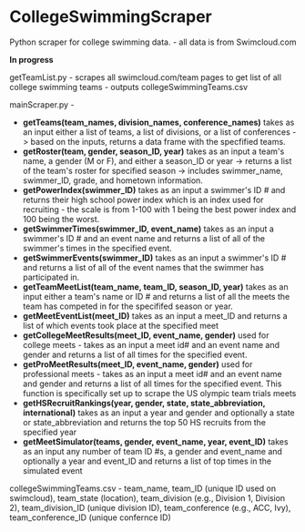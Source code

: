 # CollegeSwimmingScraper

Python scraper for college swimming data. - all data is from Swimcloud.com

**In progress**

getTeamList.py - scrapes all swimcloud.com/team pages to get list of all college swimming teams - outputs collegeSwimmingTeams.csv

mainScraper.py - 
* **getTeams(team_names, division_names, conference_names)** takes as an input either a list of teams, a list of divisions, or a list of conferences -> based on the inputs, returns a data frame with the specfified teams.
* **getRoster(team, gender, season_ID, year)** takes as an input a team's name, a gender (M or F), and either a season_ID or year -> returns a list of the team's roster for specified season -> includes swimmer_name, swimmer_ID, grade, and hometown information.
* **getPowerIndex(swimmer_ID)** takes as an input a swimmer's ID # and returns their high school power index which is an index used for recruiting - the scale is from 1-100 with 1 being the best power index and 100 being the worst.
* **getSwimmerTimes(swimmer_ID,  event_name)** takes as an input a swimmer's ID # and an event name and returns a list of all of the swimmer's times in the specified event.
* **getSwimmerEvents(swimmer_ID)** takes as an input a swimmer's ID # and returns a list of all of the event names that the swimmer has participated in.
* **getTeamMeetList(team_name, team_ID, season_ID, year)** takes as an input either a team's name or ID # and returns a list of all the meets the team has competed in for the specififed season or year.
* **getMeetEventList(meet_ID)** takes as an input a meet_ID and returns a list of which events took place at the specified meet
* **getCollegeMeetResults(meet_ID, event_name, gender)** used for college meets - takes as an input a meet id# and an event name and gender and returns a list of all times for the specified event.
* **getProMeetResults(meet_ID, event_name, gender)** used for professional meets - takes as an input a meet id# and an event name and gender and returns a list of all times for the specified event. This function is specifically set up to scrape the US olympic team trials meets
* **getHSRecruitRankings(year, gender, state, state_abbreviation, international)** takes as an input a year and gender and optionally a state or state_abbreviation and returns the top 50 HS recruits from the specified year
* **getMeetSimulator(teams, gender, event_name, year, event_ID)** takes as an input any number of team ID #s, a gender and event_name and optionally a year and event_ID and returns a list of top times in the simulated event

collegeSwimmingTeams.csv - team_name, team_ID (unique ID used on swimcloud), team_state (location), team_division (e.g., Division 1, Division 2), team_division_ID (unique division ID), team_conference (e.g., ACC, Ivy), team_conference_ID (unique confernce ID)
